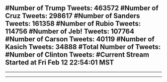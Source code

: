 #Number of Trump Tweets: 463572
#Number of Cruz Tweets: 298617
#Number of Sanders Tweets: 161358
#Number of Rubio Tweets: 114756
#Number of Jeb! Tweets: 107764
#Number of Carson Tweets: 40119
#Number of Kasich Tweets: 34888
#Total Number of Tweets:  
#Number of Clinton Tweets: 
#Current Stream Started at Fri Feb 12 22:54:01 MST
---
---
---
